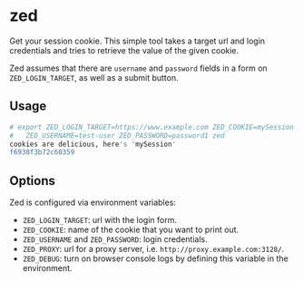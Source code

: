 # zed

Get your session cookie. This simple tool takes a target url and login
credentials and tries to retrieve the value of the given cookie.

Zed assumes that there are `username` and `password` fields in a form
on `ZED_LOGIN_TARGET`, as well as a submit button.

## Usage

```sh
# export ZED_LOGIN_TARGET=https://www.example.com ZED_COOKIE=mySession
#   ZED_USERNAME=test-user ZED_PASSWORD=password1 zed
cookies are delicious, here's 'mySession'
f6938f3b72c60359
```

## Options

Zed is configured via environment variables:

* `ZED_LOGIN_TARGET`: url with the login form.
* `ZED_COOKIE`: name of the cookie that you want to print out.
* `ZED_USERNAME` and `ZED_PASSWORD`: login credentials.
* `ZED_PROXY`: url for a proxy server, i.e. `http://proxy.example.com:3128/`.
* `ZED_DEBUG`: turn on browser console logs by defining this variable in the
  environment.

